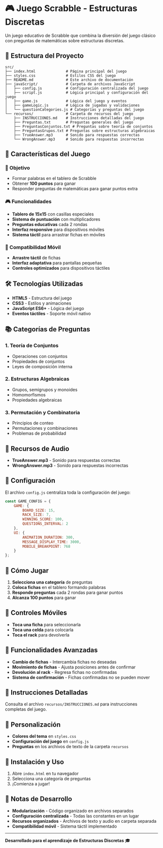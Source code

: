 # 🎮 Juego Scrabble - Estructuras Discretas

Un juego educativo de Scrabble que combina la diversión del juego clásico con preguntas de matemáticas sobre estructuras discretas.

## 📁 Estructura del Proyecto

```
src/
├── index.html              # Página principal del juego
├── styles.css              # Estilos CSS del juego
├── README.md               # Este archivo de documentación
├── javaScript/             # Carpeta de archivos JavaScript
│   ├── config.js           # Configuración centralizada del juego
│   ├── script.js           # Lógica principal y configuración del juego
│   ├── game.js             # Lógica del juego y eventos
│   ├── gameLogic.js        # Lógica de jugadas y validaciones
│   └── questionCategories.js # Categorías y preguntas del juego
└── recursos/               # Carpeta de recursos del juego
    ├── INSTRUCCIONES.md    # Instrucciones detalladas del juego
    ├── Preguntas.txt       # Preguntas generales del juego
    ├── PreguntasConjuntos.txt # Preguntas sobre teoría de conjuntos
    ├── PreguntasGrupos.txt # Preguntas sobre estructuras algebraicas
    ├── TrueAnswer.mp3      # Sonido para respuestas correctas
    └── WrongAnswer.mp3     # Sonido para respuestas incorrectas
```

## 🚀 Características del Juego

### 🎯 Objetivo
- Formar palabras en el tablero de Scrabble
- Obtener **100 puntos** para ganar
- Responder preguntas de matemáticas para ganar puntos extra

### 🎮 Funcionalidades
- **Tablero de 15x15** con casillas especiales
- **Sistema de puntuación** con multiplicadores
- **Preguntas educativas** cada 2 rondas
- **Interfaz responsive** para dispositivos móviles
- **Sistema táctil** para arrastrar fichas en móviles

### 📱 Compatibilidad Móvil
- **Arrastre táctil** de fichas
- **Interfaz adaptativa** para pantallas pequeñas
- **Controles optimizados** para dispositivos táctiles

## 🛠️ Tecnologías Utilizadas

- **HTML5** - Estructura del juego
- **CSS3** - Estilos y animaciones
- **JavaScript ES6+** - Lógica del juego
- **Eventos táctiles** - Soporte móvil nativo

## 📚 Categorías de Preguntas

### 1. **Teoría de Conjuntos**
- Operaciones con conjuntos
- Propiedades de conjuntos
- Leyes de composición interna

### 2. **Estructuras Algebraicas**
- Grupos, semigrupos y monoides
- Homomorfismos
- Propiedades algebraicas

### 3. **Permutación y Combinatoria**
- Principios de conteo
- Permutaciones y combinaciones
- Problemas de probabilidad

## 🎵 Recursos de Audio

- **TrueAnswer.mp3** - Sonido para respuestas correctas
- **WrongAnswer.mp3** - Sonido para respuestas incorrectas

## 🔧 Configuración

El archivo `config.js` centraliza toda la configuración del juego:

```javascript
const GAME_CONFIG = {
    GAME: {
        BOARD_SIZE: 15,
        RACK_SIZE: 7,
        WINNING_SCORE: 100,
        QUESTIONS_INTERVAL: 2
    },
    UI: {
        ANIMATION_DURATION: 300,
        MESSAGE_DISPLAY_TIME: 3000,
        MOBILE_BREAKPOINT: 768
    }
};
```

## 🎯 Cómo Jugar

1. **Selecciona una categoría** de preguntas
2. **Coloca fichas** en el tablero formando palabras
3. **Responde preguntas** cada 2 rondas para ganar puntos
4. **Alcanza 100 puntos** para ganar

## 📱 Controles Móviles

- **Toca una ficha** para seleccionarla
- **Toca una celda** para colocarla
- **Toca el rack** para devolverla

## 🔄 Funcionalidades Avanzadas

- **Cambio de fichas** - Intercambia fichas no deseadas
- **Movimiento de fichas** - Ajusta posiciones antes de confirmar
- **Devolución al rack** - Regresa fichas no confirmadas
- **Sistema de confirmación** - Fichas confirmadas no se pueden mover

## 📖 Instrucciones Detalladas

Consulta el archivo `recursos/INSTRUCCIONES.md` para instrucciones completas del juego.

## 🎨 Personalización

- **Colores del tema** en `styles.css`
- **Configuración del juego** en `config.js`
- **Preguntas** en los archivos de texto de la carpeta `recursos`

## 🚀 Instalación y Uso

1. Abre `index.html` en tu navegador
2. Selecciona una categoría de preguntas
3. ¡Comienza a jugar!

## 📝 Notas de Desarrollo

- **Modularización** - Código organizado en archivos separados
- **Configuración centralizada** - Todas las constantes en un lugar
- **Recursos organizados** - Archivos de texto y audio en carpeta separada
- **Compatibilidad móvil** - Sistema táctil implementado

---

**Desarrollado para el aprendizaje de Estructuras Discretas** 🎓 